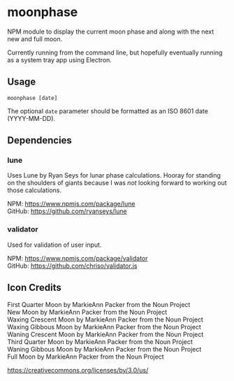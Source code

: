 # moonphase

NPM module to display the current moon phase and along with the next new and full moon.

Currently running from the command line, but hopefully eventually running as a system tray app using Electron.

## Usage
```
moonphase [date]
```

The optional `date` parameter should be formatted as an ISO 8601 date (YYYY-MM-DD).

## Dependencies

### lune

Uses Lune by Ryan Seys for lunar phase calculations. Hooray for standing on the shoulders of giants because I was *not* looking forward to working out those calculations.

NPM: https://www.npmjs.com/package/lune  
GitHub: https://github.com/ryanseys/lune

### validator

Used for validation of user input.

NPM: https://www.npmjs.com/package/validator  
GitHub: https://github.com/chriso/validator.js

## Icon Credits

First Quarter Moon by MarkieAnn Packer from the Noun Project  
New Moon by MarkieAnn Packer from the Noun Project  
Waxing Crescent Moon by MarkieAnn Packer from the Noun Project  
Waxing Gibbous Moon by MarkieAnn Packer from the Noun Project  
Waning Crescent Moon by MarkieAnn Packer from the Noun Project  
Third Quarter Moon by MarkieAnn Packer from the Noun Project  
Waning Gibbous Moon by MarkieAnn Packer from the Noun Project  
Full Moon by MarkieAnn Packer from the Noun Project  

https://creativecommons.org/licenses/by/3.0/us/
